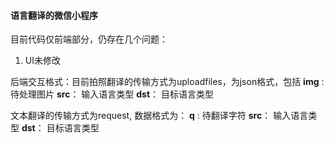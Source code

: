 #### 语言翻译的微信小程序

目前代码仅前端部分，仍存在几个问题：

1. UI未修改

后端交互格式：目前拍照翻译的传输方式为uploadfiles，为json格式，包括
 **img** : 待处理图片
 **src**： 输入语言类型
 **dst**： 目标语言类型

文本翻译的传输方式为request, 数据格式为：
 **q** : 待翻译字符
 **src**： 输入语言类型
 **dst**： 目标语言类型